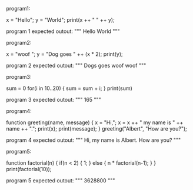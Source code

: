 program1:

x = "Hello";
y = "World";
print(x ++ " " ++ y);

program 1 expected outout:
"""
Hello World
"""

program2:

x = "woof ";
y = "Dog goes " ++ (x * 2);
print(y);

program 2 expected outout:
"""
Dogs goes woof woof
"""

program3:

sum = 0
for(i in 10..20) {
  sum = sum + i;
}
print(sum)

program 3 expected outout:
"""
165
"""

program4:

function greeting(name, message) {
  x = "Hi,";
  x = x ++ " my name is " ++ name ++ ".";
  print(x);
  print(message);
}
greeting("Albert", "How are you?");

program 4 expected outout:
"""
Hi, my name is Albert.
How are you?
"""

program5:

function factorial(n) {
  if(n < 2) {
    1;
  } else {
    n * factorial(n-1);
  }
}
print(factorial(10));

program 5 expected outout:
"""
3628800
"""
